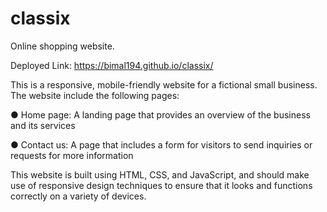 # classix
Online shopping website. 

Deployed Link: https://bimal194.github.io/classix/


This is a responsive, mobile-friendly website for a fictional small business. 
The website include the following pages:

● Home page: A landing page that provides an overview of the business and its services

● Contact us: A page that includes a form for visitors to send inquiries or requests for more
information


This website is built using HTML, CSS, and JavaScript, and should make use of
responsive design techniques to ensure that it looks and functions correctly on a variety of
devices.



